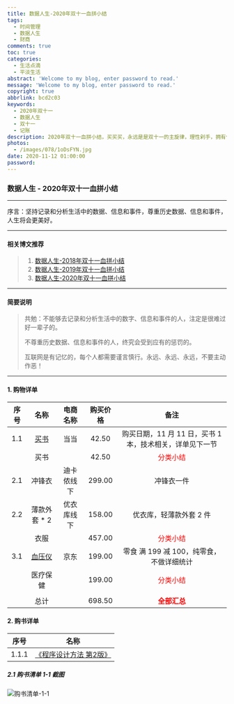 ```yaml
---
title: 数据人生-2020年双十一血拼小结
tags:
  - 时间管理
  - 数据人生
  - 财商
comments: true
toc: true
categories:
  - 生活点滴
  - 平淡生活
abstract: 'Welcome to my blog, enter password to read.'
message: 'Welcome to my blog, enter password to read.'
copyright: true
abbrlink: bcd2c03
keywords:
  - 2020年双十一
  - 数据人生
  - 双十一
  - 记账
description: 2020年双十一血拼小结，买买买，永远是是双十一的主旋律，理性剁手，拥有健全人生，拥有美好未来。
photos:
  - /images/078/1oDsFYN.jpg
date: 2020-11-12 01:00:00
password:
---
```

<script type="text/javascript" src="/js/src/bai.js"></script>

### 数据人生 - 2020年双十一血拼小结
------
>
序言：坚持记录和分析生活中的数据、信息和事件，尊重历史数据、信息和事件，人生将会更美好。
>
------

#### 相关博文推荐
> 1. [数据人生-2018年双十一血拼小结](/archives/8a5537ad.html)
> 2. [数据人生-2019年双十一血拼小结](/archives/701ac242.html)
> 3. [数据人生-2020年双十一血拼小结](/archives/bcd2c03.html)
------

#### 简要说明
> 共勉：不能够去记录和分析生活中的数字、信息和事件的人，注定是很难过好一辈子的。
>
> 不尊重历史数据、信息和事件的人，终究会受到应有的惩罚的。
>
> 互联网是有记忆的，每个人都需要谨言慎行。永远、永远、永远，不要主动作恶！
>
------

#### 1. 购物详单

| 序号 |       名称        |  电商名称   | 购买价格  |          备注                                              |
| :--: | :---------------: | :---------: | :-------: | :--------------------------------------------------------: |
|  1.1 | [买书](/archives/bcd2c03.html/#2-%E8%B4%AD%E4%B9%A6%E8%AF%A6%E5%8D%95)              | 当当        |   42.50   | 购买日期，11 月 11 日，买书 1 本，技术相关，详单见下一节   |
|      | 买书              |             |   42.50   | <font color="#FF0000" size=3>分类小结</font>               |
|  2.1 | 冲锋衣            | 迪卡侬线下  |  299.00   | 冲锋衣一件                                                 |
|  2.2 | 薄款外套 * 2      | 优衣库线下  |  158.00   | 优衣库，轻薄款外套 2 件                                    |
|      | 衣服              |             |  457.00   | <font color="#FF0000" size=3>分类小结</font>               |
|  3.1 | [血压仪](https://item.jd.com/1726938.html)            | 京东        |  199.00   | 零食 满 199 减 100，纯零食，不做详细统计                   |
|      | 医疗保健          |             |  199.00   | <font color="#FF0000" size=3>分类小结</font>               |
|      |                   |             |           |                                                            |
|      | 总计              |             |  698.50   | <font color="#FF0000" size=3>**全部汇总**</font>           |

#### 2. 购书详单

| 序号   |       名称                                                                             |
| :----: | :-----------------------------------------------------------------------------------:  |
| 1.1.1  | [《程序设计方法 第2版》](http://product.dangdang.com/29138524.html)                          |

##### 2.1 购书清单 1-1 截图
![购书清单-1-1](/images/241/001.png)


